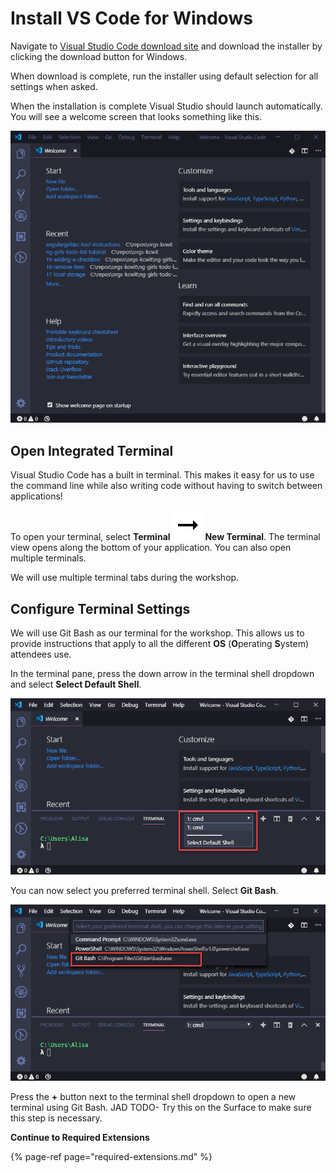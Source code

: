 # Install VS Code for Windows

Navigate to [Visual Studio Code download site](https://code.visualstudio.com/download) and download the installer by clicking the download button for Windows.

When download is complete, run the installer using default selection for all settings when asked. 

When the installation is complete Visual Studio should launch automatically. You will see a welcome screen that looks something like this.

![](../.gitbook/assets/vs-code-welcome.png)


## Open Integrated Terminal

Visual Studio Code has a built in terminal. This makes it easy for us to use the command line while also writing code without having to switch between applications!

To open your terminal, select **Terminal** ![](../.gitbook/assets/arrow-right.svg) **New Terminal**. The terminal view opens along the bottom of your application. You can also open multiple terminals.

We will use multiple terminal tabs during the workshop.


## Configure Terminal Settings

We will use Git Bash as our terminal for the workshop. This allows us to provide instructions that apply to all the different **OS** \(**O**perating **S**ystem\) attendees use.

In the terminal pane, press the down arrow in the terminal shell dropdown and select **Select Default Shell**.

![Set default shell in VS Code Windows](../.gitbook/assets/vs-code-select-default-shell.png)

You can now select you preferred terminal shell. Select **Git Bash**.

![Select Git Bash in VS Code Windows](../.gitbook/assets/vs-code-select-git-bash.png)

Press the **+** button next to the terminal shell dropdown to open a new terminal using Git Bash. JAD TODO- Try this on the Surface to make sure this step is necessary.

**Continue to Required Extensions**

{% page-ref page="required-extensions.md" %}
